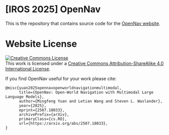 # [IROS 2025] OpenNav
This is the repository that contains source code for the [OpenNav website](https://TRAILab.github.io/OpenNav-website/).  



# Website License
<a rel="license" href="http://creativecommons.org/licenses/by-sa/4.0/"><img alt="Creative Commons License" style="border-width:0" src="https://i.creativecommons.org/l/by-sa/4.0/88x31.png" /></a><br />This work is licensed under a <a rel="license" href="http://creativecommons.org/licenses/by-sa/4.0/">Creative Commons Attribution-ShareAlike 4.0 International License</a>.

If you find OpenNav useful for your work please cite:
```
@misc{yuan2025opennavopenworldnavigationmultimodal,
      title={OpenNav: Open-World Navigation with Multimodal Large Language Models}, 
      author={Mingfeng Yuan and Letian Wang and Steven L. Waslander},
      year={2025},
      eprint={2507.18033},
      archivePrefix={arXiv},
      primaryClass={cs.RO},
      url={https://arxiv.org/abs/2507.18033}, 
}
```
